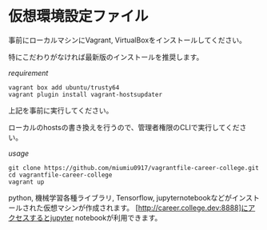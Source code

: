 # 仮想環境設定ファイル

事前にローカルマシンにVagrant, VirtualBoxをインストールしてください。

特にこだわりがなければ最新版のインストールを推奨します。

*requirement*
```
vagrant box add ubuntu/trusty64
vagrant plugin install vagrant-hostsupdater
```

上記を事前に実行してください。


ローカルのhostsの書き換えを行うので、管理者権限のCLIで実行してください。

*usage*
```
git clone https://github.com/miumiu0917/vagrantfile-career-college.git
cd vagrantfile-career-college
vagrant up
```

python, 機械学習各種ライブラリ, Tensorflow, jupyternotebookなどがインストールされた仮想マシンが作成されます。
[http://career.college.dev:8888]にアクセスするとjupyter notebookが利用できます。